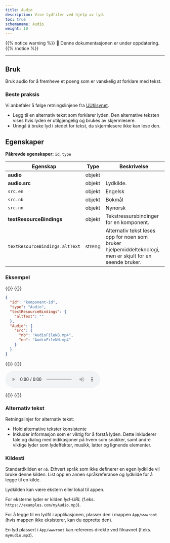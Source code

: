```yaml
---
title: Audio
description: Vise lydfiler ved hjelp av lyd.
toc: true
schemaname: Audio
weight: 10
---
```


{{% notice warning %}}
🚧 Denne dokumentasjonen er under oppdatering.
{{% /notice %}}

---

## Bruk

 Bruk audio for å fremheve et poeng som er vanskelig at forklare med tekst. 

### Beste praksis

Vi anbefaler å følge retningslinjene fra [UUtilsynet](https://www.uutilsynet.no/veiledning/video-og-lydopptak/232#lydopptak).

- Legg til en alternativ tekst som forklarer lyden. Den alternative teksten vises hvis lyden er utilgjengelig og brukes av skjermlesere.
- Unngå å bruke lyd i stedet for tekst, da skjermlesere ikke kan lese den.

## Egenskaper

**Påkrevde egenskaper:** `id`, `type`

| **Egenskap**                   | **Type** | **Beskrivelse**                                                                                           |
| ------------------------------ | -------- | --------------------------------------------------------------------------------------------------------- |
| <b>audio</b>                   | objekt   |                                                                                                           |
| <b>audio.src</b>               | objekt   | Lydkilde.                                                                                                 |
| `src.en`                       | objekt   | Engelsk                                                                                                   |
| `src.nb`                       | objekt   | Bokmål                                                                                                    |
| `src.nn`                       | objekt   | Nynorsk                                                                                                   |
| <b>textResourceBindings</b>    | objekt   | Tekstressursbindinger for en komponent.                                                                   |
| `textResourceBindings.altText` | streng   | Alternativ tekst leses opp for noen som bruker hjelpemiddelteknologi, men er skjult for en seende bruker. |

### Eksempel

{{<content-version-selector classes="border-box">}}
{{<content-version-container version-label="Kode">}}

```json
{
  "id": "komponent-id",
  "type": "Audio",
  "textResourceBindings": {
    "altText": ""
  },
  "Audio": {
    "src": {
      "nb": "AudioFileNB.mp4",
      "nn": "AudioFileNN.mp4"
    }
  }
}
```

{{</content-version-container>}}
{{<content-version-container version-label="Design">}}

<audio
      controls
      id={id}
    >
      <source src={audioSrc} />
      <track
        kind='captions'
        src={audioSrc}
        srcLang={languageKey}
        label={altText}
      />
</audio>

{{</content-version-container>}}
{{</content-version-selector>}}

### Alternativ tekst

Retningslinjer for alternativ tekst:

- Hold alternative tekster konsistente
- Inkluder informasjon som er viktig for å forstå lyden. Dette inkluderer tale og dialog med indikasjoner på hvem som snakker, samt andre viktige lyder som lydeffekter, musikk, latter og lignende elementer.

### Kildesti

Standardkilden er `nb`. Ethvert språk som ikke definerer en egen lydkilde vil bruke denne kilden.
List opp en annen språkreferanse og lydkilde for å legge til en kilde.

Lydkilden kan være ekstern eller lokal til appen.

For eksterne lyder er kilden _lyd-URL_ (f.eks. `https://examples.com/myAudio.mp3`).

For å legge til en lydfil i applikasjonen, plasser den i mappen `App/wwwroot` (hvis mappen ikke eksisterer, kan du opprette den).

En lyd plassert i `App/wwwroot` kan refereres direkte ved filnavnet (f.eks. `myAudio.mp3`).
